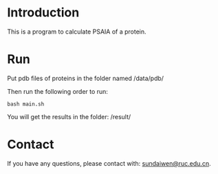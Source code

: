 # Introduction

This is a program to calculate PSAIA of a protein.



# Run

Put pdb files of proteins in the folder named /data/pdb/

Then run the following order to run:

```
bash main.sh
```

You will get the results in the folder: /result/



# Contact

If you have any questions, please contact with: sundaiwen@ruc.edu.cn.



